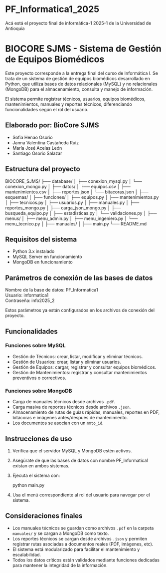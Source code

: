 # PF_Informatica1_2025
Acá está el proyecto final de informática-1 2025-1 de la Universidad de Antioquia
# BIOCORE SJMS - Sistema de Gestión de Equipos Biomédicos

Este proyecto corresponde a la entrega final del curso de Informática I. Se trata de un sistema de gestión de equipos biomédicos desarrollado en Python, que utiliza bases de datos relacionales (MySQL) y no relacionales (MongoDB) para el almacenamiento, consulta y manejo de información.

El sistema permite registrar técnicos, usuarios, equipos biomédicos, mantenimientos, manuales y reportes técnicos, diferenciando funcionalidades según el rol del usuario.

## Elaborado por: BioCore SJMS

- Sofia Henao Osorio
- Janna Valentina Castañeda Ruiz
- María José Acelas León
- Santiago Osorio Salazar

## Estructura del proyecto

BIOCORE_SJMS/
├── database/
│   ├── conexion_mysql.py
│   └── conexion_mongo.py
│
├── datos/
│   ├── equipos.csv
│   ├── mantenimientos.csv
│   ├── reportes.json
│   └── bitacoras.json
│
├── esquemas/
│
├── funciones/
│   ├── equipos.py
│   ├── mantenimientos.py
│   ├── tecnicos.py
│   ├── usuarios.py
│   ├── manuales.py
│   ├── reportes_mongo.py
│   ├── carga_json_mongo.py
│   ├── busqueda_equipo.py
│   ├── estadisticas.py
│   └── validaciones.py
│
├── menus/
│   ├── menu_admin.py
│   ├── menu_ingeniero.py
│   └── menu_tecnico.py
│
├── manuales/
│
├── main.py
└── README.md

## Requisitos del sistema

- Python 3.x instalado
- MySQL Server en funcionamiento
- MongoDB en funcionamiento

## Parámetros de conexión de las bases de datos

Nombre de la base de datos: PF_Informatica1  
Usuario: informatica1  
Contraseña: info2025_2  

Estos parámetros ya están configurados en los archivos de conexión del proyecto.

## Funcionalidades

### Funciones sobre MySQL

- Gestión de Técnicos: crear, listar, modificar y eliminar técnicos.
- Gestión de Usuarios: crear, listar y eliminar usuarios.
- Gestión de Equipos: cargar, registrar y consultar equipos biomédicos.
- Gestión de Mantenimientos: registrar y consultar mantenimientos preventivos o correctivos.

### Funciones sobre MongoDB

- Carga de manuales técnicos desde archivos `.pdf`.
- Carga masiva de reportes técnicos desde archivos `.json`.
- Almacenamiento de rutas de guías rápidas, manuales, reportes en PDF, bitácoras e imágenes antes/después de mantenimiento.
- Los documentos se asocian con un `mmto_id`.

## Instrucciones de uso

1. Verifica que el servidor MySQL y MongoDB estén activos.
2. Asegúrate de que las bases de datos con nombre PF_Informatica1 existan en ambos sistemas.
3. Ejecuta el sistema con:

   python main.py

4. Usa el menú correspondiente al rol del usuario para navegar por el sistema.

## Consideraciones finales

- Los manuales técnicos se guardan como archivos `.pdf` en la carpeta `manuales/` y se cargan a MongoDB como texto.
- Los reportes técnicos se cargan desde archivos `.json` y permiten registrar rutas asociadas a documentos reales (PDF, imágenes, etc).
- El sistema está modularizado para facilitar el mantenimiento y escalabilidad.
- Todos los datos críticos están validados mediante funciones dedicadas para mantener la integridad de la información.
